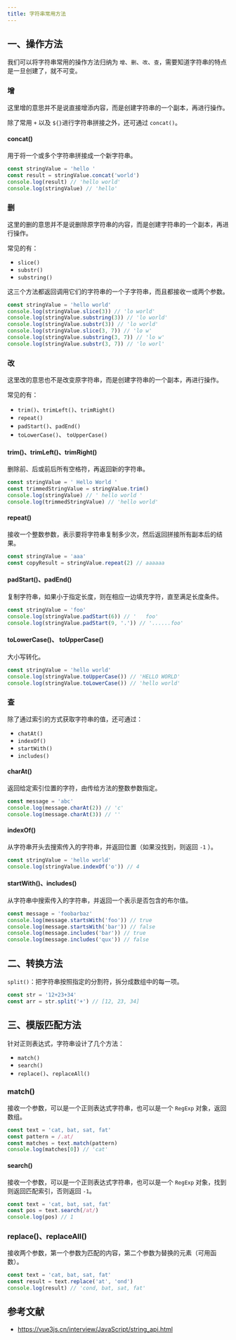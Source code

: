 ```yaml
---
title: 字符串常用方法
---
```


## 一、操作方法

我们可以将字符串常用的操作方法归纳为 `增`、`删`、`改`、`查`，需要知道字符串的特点是一旦创建了，就不可变。

### 增

这里增的意思并不是说直接增添内容，而是创建字符串的一个副本，再进行操作。

除了常用 `+` 以及 `${}`进行字符串拼接之外，还可通过 `concat()`。

#### concat()

用于将一个或多个字符串拼接成一个新字符串。

``` js
const stringValue = 'hello '
const result = stringValue.concat('world')
console.log(result) // 'hello world'
console.log(stringValue) // 'hello'
```

### 删

这里的删的意思并不是说删除原字符串的内容，而是创建字符串的一个副本，再进行操作。

常见的有：

- `slice()`
- `substr()`
- `substring()`

这三个方法都返回调用它们的字符串的一个子字符串，而且都接收一或两个参数。

``` js
const stringValue = 'hello world'
console.log(stringValue.slice(3)) // 'lo world'
console.log(stringValue.substring(3)) // 'lo world'
console.log(stringValue.substr(3)) // 'lo world'
console.log(stringValue.slice(3, 7)) // 'lo w'
console.log(stringValue.substring(3, 7)) // 'lo w'
console.log(stringValue.substr(3, 7)) // 'lo worl'
```

### 改

这里改的意思也不是改变原字符串，而是创建字符串的一个副本，再进行操作。

常见的有：

- `trim()`、`trimLeft()`、`trimRight()`
- `repeat()`
- `padStart()`、`padEnd()`
- `toLowerCase()`、 `toUpperCase()`

#### trim()、trimLeft()、trimRight()

删除前、后或前后所有空格符，再返回新的字符串。

``` js
const stringValue = ' Hello World '
const trimmedStringValue = stringValue.trim()
console.log(stringValue) // ' hello world '
console.log(trimmedStringValue) // 'hello world'
```

#### repeat()

接收一个整数参数，表示要将字符串复制多少次，然后返回拼接所有副本后的结果。

``` js
const stringValue = 'aaa'
const copyResult = stringValue.repeat(2) // aaaaaa
```

#### padStart()、padEnd()

复制字符串，如果小于指定长度，则在相应一边填充字符，直至满足长度条件。

``` js
const stringValue = 'foo'
console.log(stringValue.padStart(6)) // '   foo'
console.log(stringValue.padStart(9, '.')) // '......foo'
```

#### toLowerCase()、 toUpperCase()

大小写转化。

``` js
const stringValue = 'hello world'
console.log(stringValue.toUpperCase()) // 'HELLO WORLD'
console.log(stringValue.toLowerCase()) // 'hello world'
```

### 查

除了通过索引的方式获取字符串的值，还可通过：

- `chatAt()`
- `indexOf()`
- `startWith()`
- `includes()`

#### charAt()

返回给定索引位置的字符，由传给方法的整数参数指定。

``` js
const message = 'abc'
console.log(message.charAt(2)) // 'c'
console.log(message.charAt(3)) // ''
```

#### indexOf()

从字符串开头去搜索传入的字符串，并返回位置（如果没找到，则返回 `-1` ）。

``` js
const stringValue = 'hello world'
console.log(stringValue.indexOf('o')) // 4
```

#### startWith()、includes()

从字符串中搜索传入的字符串，并返回一个表示是否包含的布尔值。

``` js
const message = 'foobarbaz'
console.log(message.startsWith('foo')) // true
console.log(message.startsWith('bar')) // false
console.log(message.includes('bar')) // true
console.log(message.includes('qux')) // false
```

## 二、转换方法

`split()`：把字符串按照指定的分割符，拆分成数组中的每一项。

``` js
const str = '12+23+34'
const arr = str.split('+') // [12, 23, 34]
```

## 三、模版匹配方法

针对正则表达式，字符串设计了几个方法：

- `match()`
- `search()`
- `replace()`、`replaceAll()`

### match()

接收一个参数，可以是一个正则表达式字符串，也可以是一个 `RegExp` 对象，返回数组。

``` js
const text = 'cat, bat, sat, fat'
const pattern = /.at/
const matches = text.match(pattern)
console.log(matches[0]) // 'cat'
```

#### search()

接收一个参数，可以是一个正则表达式字符串，也可以是一个 `RegExp` 对象，找到则返回匹配索引，否则返回 `-1`。

``` js
const text = 'cat, bat, sat, fat'
const pos = text.search(/at/)
console.log(pos) // 1
```

### replace()、replaceAll()

接收两个参数，第一个参数为匹配的内容，第二个参数为替换的元素（可用函数）。

``` js
const text = 'cat, bat, sat, fat'
const result = text.replace('at', 'ond')
console.log(result) // 'cond, bat, sat, fat'
```

## 参考文献

- https://vue3js.cn/interview/JavaScript/string_api.html
